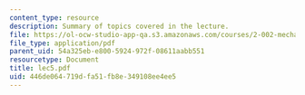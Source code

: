 ```yaml
---
content_type: resource
description: Summary of topics covered in the lecture.
file: https://ol-ocw-studio-app-qa.s3.amazonaws.com/courses/2-002-mechanics-and-materials-ii-spring-2004/446de064719dfa51fb8e349108ee4ee5_lec5.pdf
file_type: application/pdf
parent_uid: 54a325eb-e800-5924-972f-08611aabb551
resourcetype: Document
title: lec5.pdf
uid: 446de064-719d-fa51-fb8e-349108ee4ee5
---
```

